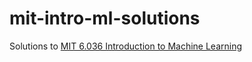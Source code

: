 # mit-intro-ml-solutions
Solutions to [MIT 6.036 Introduction to Machine Learning](https://openlearninglibrary.mit.edu/courses/course-v1:MITx+6.036+1T2019/course/)
